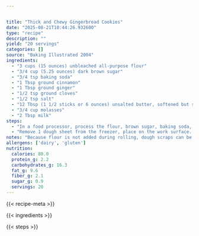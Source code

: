 ```yaml
---


title: "Thick and Chewy Gingerbread Cookies"
date: "2025-08-21T10:44:26.932600"
type: "recipe"
description: ""
yield: "20 servings"
categories: []
source: "Baking Illustrated 2004"
ingredients:
  - "3 cups (15 ounces) unbleached all-purpose flour"
  - "3/4 cup (5.25 ounces) dark brown sugar"
  - "3/4 tsp baking soda"
  - "1 Tbsp ground cinnamon"
  - "1 Tbsp ground ginger"
  - "1/2 tsp ground cloves"
  - "1/2 tsp salt"
  - "12 Tbsp (1 1/2 sticks or 6 ounces) unsalted butter, softened but still cool, cut into 12 pieces"
  - "3/4 cup molasses"
  - "2 Tbsp milk"
steps:
  - "In a food processor, process the flour, brown sugar, baking soda, cinnamon, ginger, cloves, and salt until combined, about 10 seconds. Scatter the butter pieces over the flour mixture and process until the mixture is sandy and resembles very fine meal, about 15 seconds. With the machine running, gradually add the molasses and milk; process until the dough is evenly moistened and forms a soft mass, about 10 seconds. Alternatively, with an electric mixer, stir together the flour, sugar, baking soda, cinnamon, ginger, cloves, and salt at a low speed until combined, about 30 seconds. Stop the mixer and add the butter pieces; mix at medium-low speed until mixture is sandy and resembles fine meal, about 11/2 minutes. Reduce the speed to low and, with the mixer running, gradually add the molasses and milk; mix until the dough is evenly moistened, about 20 seconds. Increase the speed to medium and mix until thoroughly combined, about 10 seconds. Scrape the dough onto a work surface; divide it in half. Working with one portion at a time, roll the dough 1/4 inch thick between 2 large sheets of parchment paper. Leaving the dough sandwiched between the parchment layers, stack on a baking sheet and freeze until firm, 15 to 20 minutes. (Alternatively, refrigerate the dough 2 hours or overnight). Adjust the oven racks to the upper- and lower-middle positions and heat the oven to 350 degrees. Line 2 baking sheets with parchment paper or spray them with nonstick cooking spray."
  - "Remove 1 dough sheet from the freezer, place on the work surface. Peel off the top parchment sheet and gently lay it back in place. Flip the dough over; peel off and discard second parchment layer. Cut the dough into 5-inche gingerbread people or 3-inch gingerbread cookies, transferring shapes to prepared baking sheets with a wide metal spatula, spacing them 1 inch apart; set the scraps aside. Repeat with the remaining dough until the baking sheets are full. Bake the cookies until set in the centers and the dough barely retains an imprint when touched very gently with a fingertip, 8 to 11 minutes, rotating the baking sheets front to back and switching positions top to bottom halfway through the baking time. Do not overbake. Cool the cookies on the sheets 2 minutes, then remove the cookies with a wide metal spatula to a wire rack; cool to room temperature. Gather the scraps; repeat rolling, cutting, and baking in steps 2 and 4. Simple Icing: Start with 2 cups of powdered (aka confectioners or icing) sugar. Sift (not necessary but mixes more easily) powdered sugar with 1 tsp of vanilla. Slowly add cream or milk until a thick paste, a little runnier than peanut butter, forms. Spoon into a ziplock bag, and twist the open top to squeeze icing to one corner. Cut a small hole off of the corner. Continue to twist and squeeze from the top part of the bag."
notes: "Because flour is not added during rolling, dough scraps can be rolled and cut as many times as necessary. Don't overbake the cookies or they will be dry. Store soft gingerbread in a wide, shallow airtight container or tin with sheet of parchment or waxed paper between cookie layers. These cookies are best eaten within 1 week."
allergens: ['dairy', 'gluten']
nutrition:
  calories: 80.0
  protein_g: 2.2
  carbohydrates_g: 16.3
  fat_g: 9.6
  fiber_g: 2.1
  sugar_g: 0.9
  servings: 20
---
```


{{< recipe-meta >}}

{{< ingredients >}}

{{< steps >}}
